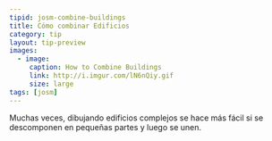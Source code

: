 ```yaml
---
tipid: josm-combine-buildings
title: Cómo combinar Edificios
category: tip
layout: tip-preview
images:
  - image:
     caption: How to Combine Buildings
     link: http://i.imgur.com/lN6nQiy.gif
     size: large
tags: [josm]
---
```

Muchas veces, dibujando edificios complejos se hace más fácil si se descomponen en  pequeñas partes y luego se  unen.
